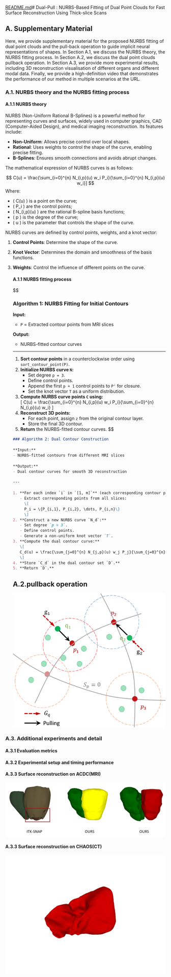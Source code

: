 [README.md](https://github.com/user-attachments/files/19213372/README.md)# Dual-Pull : NURBS-Based Fitting of Dual Point Clouds for Fast Surface Reconstruction Using Thick-slice Scans

## A. Supplementary Material

Here, we provide supplementary material for the proposed NURBS fitting of dual point clouds and the pull-back operation to guide implicit neural representations of shapes. In Section A.1, we discuss the NURBS theory, the NURBS fitting process. In Section A.2, we discuss the dual point clouds pullback operation. In Section A.3, we provide more experimental results, including 3D reconstruction visualisation of different organs and different modal data. Finally, we provide a high-definition video that demonstrates the performance of our method in multiple scenarios at the URL.

### A.1. NURBS  theory and the NURBS fitting process

#### A.1.1 NURBS  theory

NURBS (Non-Uniform Rational B-Splines) is a powerful method for representing curves and surfaces, widely used in computer graphics, CAD (Computer-Aided Design), and medical imaging reconstruction. Its features include:

- **Non-Uniform**: Allows precise control over local shapes.
- **Rational**: Uses weights to control the shape of the curve, enabling precise fitting.
- **B-Splines**: Ensures smooth connections and avoids abrupt changes.

The mathematical expression of NURBS curves is as follows:

$$
C(u) = \frac{\sum_{i=0}^{n} N_{i,p}(u) w_i P_i}{\sum_{i=0}^{n} N_{i,p}(u) w_i}]
$$
Where:
- \( C(u) \) is a point on the curve;
- \( P_i \) are the control points;
- \( N_{i,p}(u) \) are the rational B-spline basis functions;
- \( p \) is the degree of the curve;
- \( u \) is the parameter that controls the shape of the curve.

NURBS curves are defined by control points, weights, and a knot vector:
1. **Control Points**: Determine the shape of the curve.

2. **Knot Vector**: Determines the domain and smoothness of the basis functions.

3. **Weights**: Control the influence of different points on the curve.

   #### A.1.1 NURBS fitting process

   $$
   ### Algorithm 1: NURBS Fitting for Initial Contours
   
   **Input:**  
   - `P` = Extracted contour points from MRI slices  
   
   **Output:**  
   - NURBS-fitted contour curves  
   
   ---
   
   1. **Sort contour points** in a counterclockwise order using `sort_contour_point(P)`.  
   2. **Initialize NURBS curve `N`:**  
      - Set degree `p = 3`.  
      - Define control points.  
      - Append the first `p + 1` control points to `P'` for closure.  
      - Set the knot vector `T` as a uniform distribution.  
   3. **Compute NURBS curve points `C` using:**  
      \[
      C(u) = \frac{\sum_{i=0}^{n} N_{i,p}(u) w_i P_i}{\sum_{i=0}^{n} N_{i,p}(u) w_i}
      \]  
   4. **Reconstruct 3D points:**  
      - For each point, assign `z` from the original contour layer.  
      - Store the final 3D contour.  
   5. **Return** the NURBS-fitted contour curves.
   $$

   

   

   ```markdown
   ### Algorithm 2: Dual Contour Construction
   
   **Input:**  
   - NURBS-fitted contours from different MRI slices  
   
   **Output:**  
   - Dual contour curves for smooth 3D reconstruction  
   
   ---
   
   1. **For each index `i` in `[1, m]`** (each corresponding contour point along the layers):  
      - Extract corresponding points from all slices:  
        \[
        P_i = \{P_{i,1}, P_{i,2}, \dots, P_{i,n}\}
        \]  
   2. **Construct a new NURBS curve `N_d`:**  
      - Set degree `p = 3`.  
      - Define control points.  
      - Generate a non-uniform knot vector `T`.  
   3. **Compute the dual contour curve:**  
      \[
      C_d(u) = \frac{\sum_{j=0}^{n} N_{j,p}(u) w_j P_j}{\sum_{j=0}^{n} N_{j,p}(u) w_j}
      \]  
   4. **Store `C_d` in the dual contour set `D`.**  
   5. **Return `D`.**  
   ```

   ## A.2.pullback operation

   ![pullLoss](https://github.com/TianTianZhao/AnonyDual/blob/main/images/pullLoss.png)



### A.3. Additional experiments and detail

#### A.3.1 Evaluation metrics

#### A.3.2 Experimental setup and timing performance

#### A.3.3 Surface reconstruction on ACDC(MRI)

![ACDC_0701](https://github.com/TianTianZhao/AnonyDual/blob/main/images/ACDC_0701.png)

#### A.3.3 Surface reconstruction on CHAOS(CT)

![CHAOS-CT-LIVER](https://github.com/TianTianZhao/AnonyDual/blob/main/images/CT10_OUR00.png)






